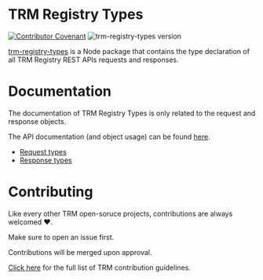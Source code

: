 # TRM Registry Types

[![Contributor Covenant](https://img.shields.io/badge/Contributor%20Covenant-1.3.0-4baaaa.svg)](https://github.com/RegestaItalia/trm-docs/blob/main/CODE_OF_CONDUCT.md)
![trm-registry-types version](https://img.shields.io/npm/v/trm-registry-types?label=trm-registry-types)

[trm-registry-types](https://www.npmjs.com/package/trm-registry-types) is a Node package that contains the type declaration of all TRM Registry REST APIs requests and responses.

# Documentation <!-- {docsify-remove} -->

The documentation of TRM Registry Types is only related to the request and response objects.

The API documentation (and object usage) can be found [here](https://docs.trmregistry.com).

<!-- START TABLE_OF_CONTENTS.md -->
- [Request types](docs/requests.md)
- [Response types](docs/responses.md)
<!-- END TABLE_OF_CONTENTS.md -->

# Contributing <!-- {docsify-remove} -->

Like every other TRM open-soruce projects, contributions are always welcomed ❤️.

Make sure to open an issue first.

Contributions will be merged upon approval.

[Click here](https://docs.trmregistry.com/#/CONTRIBUTING) for the full list of TRM contribution guidelines.